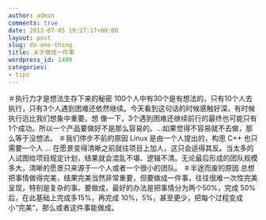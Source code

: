 ```yaml
---
author: admin
comments: true
date: 2012-07-05 19:27:17+00:00
layout: post
slug: do-one-thing
title: 关于做成一件事
wordpress_id: 1499
categories:
- tips
---
```


＃执行力才是想法生存下来的秘密 100个人中有30个是有想法的，只有10个人去执行，只有3个人遇到困难还依然继续。今天看到这句话的时候感触好深，有时候执行远比我们想象中重要。想 像一下，3个遇到困难还继续前行的最终也可能只有1个成功。所以一个产品要做好不是那么容易的。…如果觉得不容易就不去做，那么等于没想法。 ＃我们停步不前的原因 Linux 是由一个人提出的，构思 C++ 也只需要一个人 … 在愿景变得清晰之前就往项目上加人，这只会适得其反。当太多的人试图给项目规定计划，结果就会混乱不堪、逻辑不清。无论最后形成的团队规模多大，清晰的愿景只来源于一个人或者一个很小的团队。 ＃半途而废的原因 总想把事情做得完美，结果完美当然非常重要，但要做成一件事，往往很难一次性完美呈现，特别是复杂的事。要做成，最好的办法是把事情分为两个50%，完成 50%后，在此基础上完成多15%，再完成 10%，5%，甚至更少，把每个过程变成小“完美”，那么或者这件事能做成。
